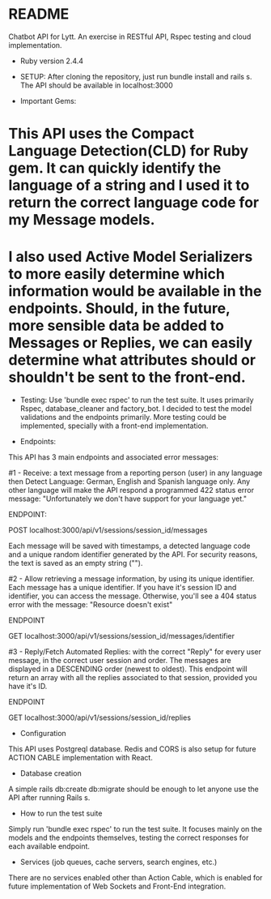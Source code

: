 # README

Chatbot API for Lytt. An exercise in RESTful API, Rspec testing and cloud implementation.

* Ruby version 2.4.4

* SETUP: After cloning the repository, just run bundle install and rails s. The API should be available in localhost:3000

* Important Gems:

# This API uses the Compact Language Detection(CLD) for Ruby gem. It can quickly identify the language of a string and I used it to return the correct language code for my Message models.

# I also used Active Model Serializers to more easily determine which information would be available in the endpoints. Should, in the future, more sensible data be added to Messages or Replies, we can easily determine what attributes should or shouldn't be sent to the front-end.

* Testing: Use 'bundle exec rspec' to run the test suite. It uses primarily Rspec, database_cleaner and factory_bot. I decided to test the model validations and the endpoints primarily. More testing could be implemented, specially with a front-end implementation.

* Endpoints:

 This API has 3 main endpoints and associated error messages:

#1 - Receive: a text message from a reporting person (user) in any language then Detect Language: German, English and Spanish language only. Any other language will make the API respond a programmed 422 status error message: "Unfortunately we don't have support for your language yet."

ENDPOINT:

 POST localhost:3000/api/v1/sessions/session_id/messages

Each message will be saved with timestamps, a detected language code and a unique random identifier generated by the API. For security reasons, the text is saved as an empty string ("").

#2 - Allow retrieving a message information, by using its unique identifier. Each message has a unique identifier. If you have it's session ID and identifier, you can access the message. Otherwise, you'll see a 404 status error with the message: "Resource doesn't exist"

ENDPOINT

  GET localhost:3000/api/v1/sessions/session_id/messages/identifier

#3 - Reply/Fetch Automated Replies: with the correct "Reply" for every user message, in the correct user session and order. The messages are displayed in a DESCENDING order (newest to oldest). This endpoint will return an array with all the replies associated to that session, provided you have it's ID.

ENDPOINT

GET localhost:3000/api/v1/sessions/session_id/replies



* Configuration

This API uses Postgreql database. Redis and CORS is also setup for future ACTION CABLE implementation with React.

* Database creation

A simple rails db:create db:migrate should be enough to let anyone use the API after running Rails s.

* How to run the test suite

Simply run 'bundle exec rspec' to run the test suite. It focuses mainly on the models and the endpoints themselves, testing the correct responses for each available endpoint.

* Services (job queues, cache servers, search engines, etc.)

There are no services enabled other than Action Cable, which is enabled for future implementation of Web Sockets and Front-End integration.

